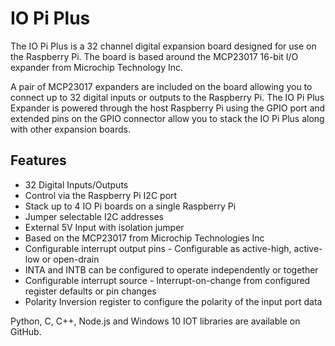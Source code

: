 <!--
---
name: IO Pi Plus
class: board
type: io
formfactor: HAT
manufacturer: AB Electronics UK
description: 32 Channel Digital Expansion Board
url: https://www.abelectronics.co.uk/p/54/io-pi-plus
github: https://github.com/abelectronicsuk
schematic: https://www.abelectronics.co.uk/docs/pdf/schematic-iopiplus-2-1.pdf
buy: https://www.abelectronics.co.uk/p/54/io-pi-plus
image: 'ab-io-pi-plus.png'
pincount: 40
eeprom: no
power:
  '1':
  '2':
ground:
  '6':
  '9':
  '14':
  '20':
  '25':
  '30':
  '34':
  '39':
pin:
  '3':
    mode: i2c
  '5':
    mode: i2c
i2c:
  '0x20':
    alternate: [ '0x21', '0x22', '0x23', '0x24', '0x25', '0x26', '0x27' ]
    name: MCP23017
    device: MCP23017
  '0x21':
    alternate: [ '0x20', '0x22', '0x23', '0x24', '0x25', '0x26', '0x27' ]
    name: MCP23017
    device: MCP23017
-->
# IO Pi Plus

The IO Pi Plus is a 32 channel digital expansion board designed for use on the Raspberry Pi. The board is based around the MCP23017 16-bit I/O expander from Microchip Technology Inc. 

A pair of MCP23017 expanders are included on the board allowing you to connect up to 32 digital inputs or outputs to the Raspberry Pi.  The IO Pi Plus Expander is powered through the host Raspberry Pi using the GPIO port and extended pins on the GPIO connector allow you to stack the IO Pi Plus along with other expansion boards.

## Features

-  32 Digital Inputs/Outputs
-  Control via the Raspberry Pi I2C port
-  Stack up to 4 IO Pi boards on a single Raspberry Pi
-  Jumper selectable I2C addresses
-  External 5V Input with isolation jumper
-  Based on the MCP23017 from Microchip Technologies Inc
-  Configurable interrupt output pins - Configurable as active-high, active-low or open-drain
-  INTA and INTB can be configured to operate independently or together
-  Configurable interrupt source  - Interrupt-on-change from configured register defaults  or pin changes
-  Polarity Inversion register to configure the polarity of the input port data

Python, C, C++, Node.js and Windows 10 IOT libraries are available on GitHub.
